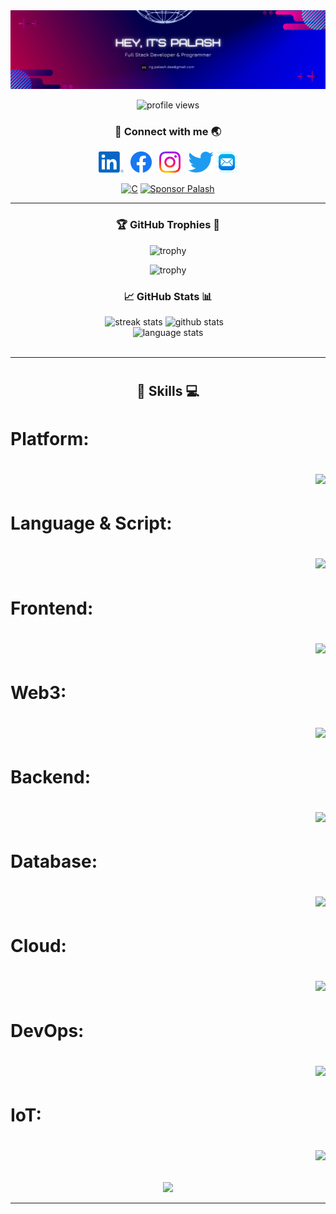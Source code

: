 <!-- banner image -->
<img src="images/header.png" alt="banner image">

<!-- profile views -->
<p align="center"><img src="https://komarev.com/ghpvc/?username=PalashCoder&label=Profile%20views&color=0e75b6&style=flat" alt="profile views" /></p>

<!-- social links -->
<h3 align="center">🔗 Connect with me 🌏</h3>

<p align="center">
    <a href="https://linkedin.com/in/coderpalash"><img height="34" src="images/socials/linked-in.svg" alt="LinkedIn"></a>&nbsp;&nbsp;
    <a href="https://facebook.com/coderpalash"><img height="34" src="images/socials/facebook.svg" alt="Facebook"></a>&nbsp;&nbsp;
    <a href="https://instagram.com/coderpalash"><img height="34" src="images/socials/instagram.svg" alt="Instagram"></a>&nbsp;&nbsp;
    <a href="https://twitter.com/coderpalash"><img height="34" src="images/socials/twitter.svg" alt="Twitter"></a>
    <a href="mailto:ng.palash.das@gmail.com"><img height="34" src="images/socials/mail.png" alt="Mail"></a>
</p>

<div  align="center" >
<a href="https://coderpalash.tech" target="_blank"><img alt="C" src="https://img.shields.io/badge/website-07C160?style=for-the-badge&logo=vercel&logoColor=white"></a> <a href="https://github.com/sponsors/PalashCoder"><img alt="Sponsor Palash" src="https://img.shields.io/badge/sponsor-30363D?style=for-the-badge&logo=GitHub-Sponsors&logoColor=#white"></a>
</div>

---

<!-- github trophies -->
<h3 align="center">🏆 GitHub Trophies 🥇</h3>
<div align="center">

![trophy](https://github-profile-trophy.vercel.app/?username=PalashCoder&theme=dark_lover&no-frame=true&no-bg=true&column=5&title=Experience,Commits,Repositories,Reviews,MultiLanguage)
<br>

![trophy](https://github-profile-trophy.vercel.app/?username=PalashCoder&theme=dark_lover&no-frame=true&no-bg=true&column=5&title=Organizations,Followers,Issues,Stars,PullRequest)
</div>

<!-- github stats -->
<h3 align="center">📈 GitHub Stats 📊</h3>
<div align=center>
  <img width=390 src="https://streak-stats.demolab.com/?user=PalashCoder&count_private=true&theme=react&border_radius=10" alt="streak stats"/>
  <img width=368 src="https://github-readme-stats.vercel.app/api?username=PalashCoder&count_private=true&show_icons=true&rank_icon=github&locale=en&theme=react&border_radius=10&show=reviews&hide=contribs" alt="github stats">
    &nbsp;&nbsp;
  <br/>
  <img width=370 align=top src="https://github-readme-stats.vercel.app/api/top-langs?username=PalashCoder&show_icons=true&locale=en&theme=react&border_radius=10&layout=compact&langs_count=10" height="194.8px" alt="language stats">
</div>
<br>

<!-- LeetCode stats
<h3 align="center">📊 Coding Stats 📈</h3>
<p align="center"><img src="https://leetcard.jacoblin.cool/coderpalash?ext=heatmap&theme=dark"></p> -->

<!-- [![An image of @coderpalash's Holopin badges, which is a link to view their full Holopin profile](https://holopin.me/coderpalash)](https://holopin.io/@coderpalash) -->

---

<!-- Skills -->
<h1 align=center>

<h2 align="center">📘 Skills 💻</h2>

</h1>

<h1 align=left>Platform:&nbsp;&nbsp; <!-- Platform -->
    <p align="right">
        <a href="https://go-skill-icons.vercel.app/">
            <img src="https://go-skill-icons.vercel.app/api/icons?i=windows,apple,wsl,linux,androidstudio" />
        </a>
    </p>
</h1>

<h1 align=left>Language & Script:&nbsp;&nbsp; <!-- Language & Script -->
    <p align="right">
        <a href="https://go-skill-icons.vercel.app/">
            <img src="https://go-skill-icons.vercel.app/api/icons?i=c,cpp,python,javascript,typescript,go,java,kotlin" />
        </a>
    </p>
</h1>

<h1 align=left>Frontend:&nbsp;&nbsp; <!-- Frontend -->
    <p align="right">
        <a href="https://go-skill-icons.vercel.app/">
            <img src="https://go-skill-icons.vercel.app/api/icons?i=react,tailwind,bootstrap,css,html,jquery,nextjs,vite,astro,redux,reactquery,flutter,wordpress" />
        </a>
    </p>
</h1>

<h1 align=left>Web3:&nbsp;&nbsp; <!-- Frontend -->
    <p align="right">
        <a href="https://go-skill-icons.vercel.app/">
            <img src="https://go-skill-icons.vercel.app/api/icons?i=solidity" />
        </a>
    </p>
</h1>

<h1 align=left>Backend:&nbsp;&nbsp; <!-- Backend -->
    <p align="right">
        <a href="https://go-skill-icons.vercel.app/">
            <img src="https://go-skill-icons.vercel.app/api/icons?i=express,nodejs,fastapi,django,flask" />
        </a>
    </p>
</h1>

<h1 align=left>Database:&nbsp;&nbsp; <!-- Database -->
    <p align="right">
        <a href="https://go-skill-icons.vercel.app/">
            <img src="https://go-skill-icons.vercel.app/api/icons?i=mongo,postgresql,mysql,redis" />
        </a>
    </p>
</h1>

<h1 align=left>Cloud:&nbsp;&nbsp; <!-- Cloud -->
    <p align="right">
        <a href="https://go-skill-icons.vercel.app/">
            <img src="https://go-skill-icons.vercel.app/api/icons?i=gcp,aws,appwrite,firebase,digitalocean,vercel,netlify,render,supabase" />
        </a>
    </p>
</h1>

<h1 align=left>DevOps:&nbsp;&nbsp; <!-- DevOps -->
    <p align="right">
        <a href="https://go-skill-icons.vercel.app/">
            <img src="https://go-skill-icons.vercel.app/api/icons?i=git,kubernetes,docker,github,kafka" />
        </a>
    </p>
</h1>

<h1 align=left>IoT:&nbsp;&nbsp; <!-- IoT -->
    <p align="right">
        <a href="https://go-skill-icons.vercel.app/">
            <img src="https://go-skill-icons.vercel.app/api/icons?i=arduino,raspberrypi,c" />
        </a>
    </p>
</h1>
</div>
<div align="center"><img src="https://user-images.githubusercontent.com/74038190/212284158-e840e285-664b-44d7-b79b-e264b5e54825.gif"> </div>

---
